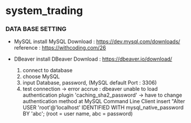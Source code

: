 # system_trading


### DATA BASE SETTING
- MySQL install
  MySQL Download : https://dev.mysql.com/downloads/
  reference : https://withcoding.com/26
  
- DBeaver install
  DBeaver Download : https://dbeaver.io/download/
  1) connect to database
  2) choose MySQL
  3) input Database, password, (MySQL default Port : 3306)
  4) test connection 
    -> error accrue : dbeaver unable to load authentication plugin 'caching_sha2_password'
    -> have to change authentication method at MySQL Command Line Client
       insert "Alter USER 'root'@'localhost' IDENTIFIED WITH mysql_native_password BY 'abc';
       (root = user name, abc = password)
       
       
